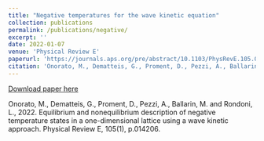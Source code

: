 ```yaml
---
title: "Negative temperatures for the wave kinetic equation"
collection: publications
permalink: /publications/negative/
excerpt: ''
date: 2022-01-07
venue: 'Physical Review E'
paperurl: 'https://journals.aps.org/pre/abstract/10.1103/PhysRevE.105.014206'
citation: 'Onorato, M., Dematteis, G., Proment, D., Pezzi, A., Ballarin, M. and Rondoni, L., 2022. Equilibrium and nonequilibrium description of negative temperature states in a one-dimensional lattice using a wave kinetic approach. Physical Review E, 105(1), p.014206.'
---
```


[Download paper here](https://ueaeprints.uea.ac.uk/id/eprint/83544/1/Accepted_Manuscript.pdf)

Onorato, M., Dematteis, G., Proment, D., Pezzi, A., Ballarin, M. and Rondoni, L., 2022. Equilibrium and nonequilibrium description of negative temperature states in a one-dimensional lattice using a wave kinetic approach. Physical Review E, 105(1), p.014206.
